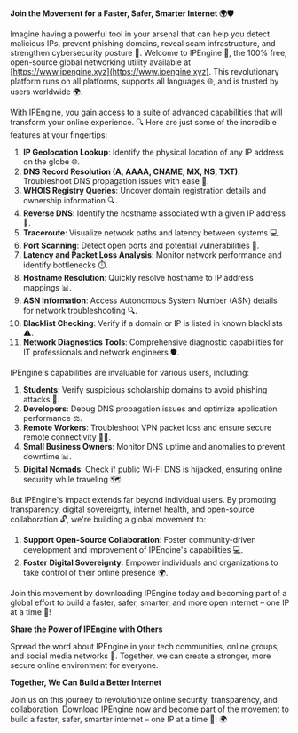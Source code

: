 **Join the Movement for a Faster, Safer, Smarter Internet 🌍🛡️**

Imagine having a powerful tool in your arsenal that can help you detect malicious IPs, prevent phishing domains, reveal scam infrastructure, and strengthen cybersecurity posture 🔐. Welcome to IPEngine 🚀, the 100% free, open-source global networking utility available at [https://www.ipengine.xyz](https://www.ipengine.xyz). This revolutionary platform runs on all platforms, supports all languages 🌐, and is trusted by users worldwide 🌍.

With IPEngine, you gain access to a suite of advanced capabilities that will transform your online experience. 🔍 Here are just some of the incredible features at your fingertips:

1.  **IP Geolocation Lookup**: Identify the physical location of any IP address on the globe 🌐.
2.  **DNS Record Resolution (A, AAAA, CNAME, MX, NS, TXT)**: Troubleshoot DNS propagation issues with ease 📡.
3.  **WHOIS Registry Queries**: Uncover domain registration details and ownership information 🔍.
4.  **Reverse DNS**: Identify the hostname associated with a given IP address 🔑.
5.  **Traceroute**: Visualize network paths and latency between systems 💻.
6.  **Port Scanning**: Detect open ports and potential vulnerabilities 🚨.
7.  **Latency and Packet Loss Analysis**: Monitor network performance and identify bottlenecks ⏱️.
8.  **Hostname Resolution**: Quickly resolve hostname to IP address mappings 📊.
9.  **ASN Information**: Access Autonomous System Number (ASN) details for network troubleshooting 🔍.
10. **Blacklist Checking**: Verify if a domain or IP is listed in known blacklists ⚠️.
11. **Network Diagnostics Tools**: Comprehensive diagnostic capabilities for IT professionals and network engineers 🛡️.

IPEngine's capabilities are invaluable for various users, including:

1.  **Students**: Verify suspicious scholarship domains to avoid phishing attacks 📝.
2.  **Developers**: Debug DNS propagation issues and optimize application performance ⚖️.
3.  **Remote Workers**: Troubleshoot VPN packet loss and ensure secure remote connectivity 🏃‍♀️.
4.  **Small Business Owners**: Monitor DNS uptime and anomalies to prevent downtime 📊.
5.  **Digital Nomads**: Check if public Wi-Fi DNS is hijacked, ensuring online security while traveling 🗺️.

But IPEngine's impact extends far beyond individual users. By promoting transparency, digital sovereignty, internet health, and open-source collaboration 🔓, we're building a global movement to:

1.  **Support Open-Source Collaboration**: Foster community-driven development and improvement of IPEngine's capabilities 💻.
2.  **Foster Digital Sovereignty**: Empower individuals and organizations to take control of their online presence 🌍.

Join this movement by downloading IPEngine today and becoming part of a global effort to build a faster, safer, smarter, and more open internet – one IP at a time 🔗!

**Share the Power of IPEngine with Others**

Spread the word about IPEngine in your tech communities, online groups, and social media networks 📢. Together, we can create a stronger, more secure online environment for everyone.

**Together, We Can Build a Better Internet**

Join us on this journey to revolutionize online security, transparency, and collaboration. Download IPEngine now and become part of the movement to build a faster, safer, smarter internet – one IP at a time 🔗! 🌍